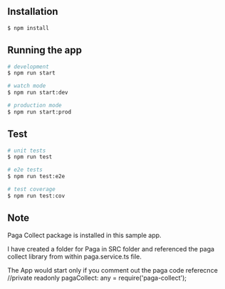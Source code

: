 
## Installation

```bash
$ npm install
```

## Running the app

```bash
# development
$ npm run start

# watch mode
$ npm run start:dev

# production mode
$ npm run start:prod
```

## Test

```bash
# unit tests
$ npm run test

# e2e tests
$ npm run test:e2e

# test coverage
$ npm run test:cov
```

## Note

Paga Collect package is installed in this sample app.

I have created a folder for Paga in SRC folder and referenced the paga collect library from within  paga.service.ts file.

The App would start only if you comment out the paga code referecnce
   //private readonly pagaCollect: any = require('paga-collect'); 


